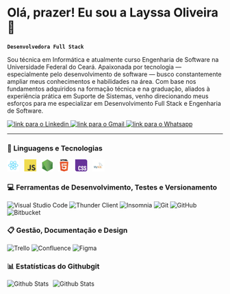 # Olá, prazer! Eu sou a Layssa Oliveira 👋

**`Desenvolvedora Full Stack`**

Sou técnica em Informática e atualmente curso Engenharia de Software na Universidade Federal do Ceará. Apaixonada por tecnologia — especialmente pelo desenvolvimento de software — busco constantemente ampliar meus conhecimentos e habilidades na área. Com base nos fundamentos adquiridos na formação técnica e na graduação, aliados à experiência prática em Suporte de Sistemas, venho direcionando meus esforços para me especializar em Desenvolvimento Full Stack e Engenharia de Software.

<p align="left">
    <a href="https://www.linkedin.com/in/layssaoliveira26">
        <img src="https://img.shields.io/badge/LinkedIn-0077B5?style=for-the-badge&logo=linkedin&logoColor=white"
        alt="link para o Linkedin" />
    </a>
    <a href="mailto:layssaoliveira626@gmail.com">
        <img src="https://img.shields.io/badge/Gmail-D14836?style=for-the-badge&logo=gmail&logoColor=white"
        alt="link para o Gmail" />
    </a>
    <a href="https://wa.me/5588997848056">
        <img src="https://img.shields.io/badge/WhatsApp-25D366?style=for-the-badge&logo=whatsapp&logoColor=white"
        alt="link para o Whatsapp" />
    </a>
</p>

---
### 🤖 Linguagens e Tecnologias
<code><img height="28" src="https://raw.githubusercontent.com/github/explore/80688e429a7d4ef2fca1e82350fe8e3517d3494d/topics/react/react.png" alt="React"/></code>&nbsp;&nbsp;
<code><img height="28" src="https://raw.githubusercontent.com/github/explore/80688e429a7d4ef2fca1e82350fe8e3517d3494d/topics/javascript/javascript.png" alt="Javascript"/></code>&nbsp;&nbsp;
<code><img height="28" src="https://raw.githubusercontent.com/github/explore/80688e429a7d4ef2fca1e82350fe8e3517d3494d/topics/nodejs/nodejs.png" alt="Nodejs"/></code>&nbsp;&nbsp;
<code><img height="28" src="https://raw.githubusercontent.com/github/explore/80688e429a7d4ef2fca1e82350fe8e3517d3494d/topics/html/html.png" alt="HTML5"/></code>&nbsp;&nbsp;
<code><img height="28" src="https://raw.githubusercontent.com/github/explore/80688e429a7d4ef2fca1e82350fe8e3517d3494d/topics/css/css.png" alt="CSS"/></code>&nbsp;&nbsp;
<code><img height="28" src="https://raw.githubusercontent.com/github/explore/80688e429a7d4ef2fca1e82350fe8e3517d3494d/topics/mysql/mysql.png" alt="MySQL"/></code>&nbsp;&nbsp;
>

### 💻  Ferramentas de Desenvolvimento, Testes e Versionamento
![Visual Studio Code](https://img.shields.io/badge/-Visual%20Studio%20Code-333333?style=flat&logo=visual-studio-code&logoColor=007ACC)
![Thunder Client](https://img.shields.io/badge/-Thunder%20Client-333333?style=flat&logo=visualstudiocode&logoColor=007ACC)
![Insomnia](https://img.shields.io/badge/-Insomnia-333333?style=flat&logo=insomnia&logoColor=5849BE)
![Git](https://img.shields.io/badge/-Git-333333?style=flat&logo=git)
![GitHub](https://img.shields.io/badge/-GitHub-333333?style=flat&logo=github)
![Bitbucket](https://img.shields.io/badge/-Bitbucket-333333?style=flat&logo=bitbucket)


### 📋 Gestão, Documentação e Design
![Trello](https://img.shields.io/badge/-Trello-333333?style=flat&logo=trello&logoColor=007ACC)
![Confluence](https://img.shields.io/badge/-Confluence-333333?style=flat&logo=confluence&logoColor=0052CC)
![Figma](https://img.shields.io/badge/-Figma-333333?style=flat&logo=figma&logoColor=007ACC)


### 📊 Estatísticas do Githubgit 

<img
        align="left"
        alt="Github Stats"
        height="200"
        style="padding-right: 10px"
        src="https://github-readme-stats.vercel.app/api?username=Layssaoliveira26&show_icons=true&theme=tokyonight&locale=pt-br"
/>
<img
    align="left"
    alt="Github Stats"
    height="193"
    style="padding-right: 10px"
    src="https://github-readme-stats.vercel.app/api/top-langs/?username=Layssaoliveira26&theme=tokyonight&layout=donut&custom_title=Linguagens%20e%20Tecnologias&langs_count=8"
/>

